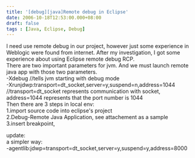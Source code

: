 ```yaml
---
title: '[debug][java]Remote debug in Eclipse'
date: 2006-10-18T12:53:00.000+08:00
draft: false
tags : [Java, Eclipse, Debug]
---
```


I need use remote debug in our project, however just some experience in Weblogic were found from internet. After my investigation, I got some experience about using Eclipse remote debug RCP.  
There are two important parameters for jvm. And we must launch remote java app with those two parameters.  
-Xdebug //tells jvm starting with debug mode  
-Xrunjdwp:transport=dt_socket,server=y,suspend=n,address=1044 //transport=dt_socket represents communication with socket, address=1044 represents that the port number is 1044  
Then there are 3 steps in local env:  
1.import source code into eclipse's project  
2.Debug-Remote Java Application, see attachement as a sample  
3.insert breakpoint,  
  
update:  
a simpler way:  
-agentlib:jdwp=transport=dt_socket,server=y,suspend=y,address=8000
